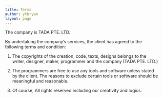 ```yaml
---
title: Terms
author: ytbryan
layout: page
---
```

The company is TADA PTE. LTD.

By undertaking the company&#8217;s services, the client has agreed to the following terms and condition:

1. The copyrights of the creation, code, texts, designs belongs to the writer, designer, maker, programmer and the company (TADA PTE. LTD.)

2. The programmers are free to use any tools and software unless stated by the client. The reasons to exclude certain tools or software should be meaningful and reasonable.

3. Of course, All rights reserved including our creativity and logics.